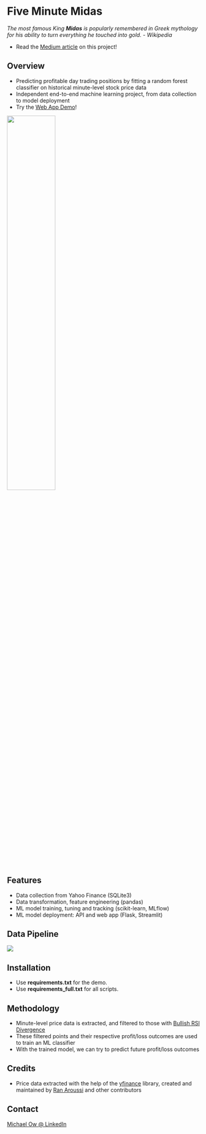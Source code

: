 # Five Minute Midas
*The most famous King **Midas** is popularly remembered in Greek mythology for his ability to turn everything he touched into gold. - Wikipedia*
- Read the [Medium article](https://michael-ow.medium.com/how-i-used-a-random-forest-classifier-to-day-trade-for-2-months-part-i-9c00d96d254c) on this project!
## Overview
- Predicting profitable day trading positions by fitting a random forest classifier on historical minute-level stock price data
- Independent end-to-end machine learning project, from data collection to model deployment
- Try the [Web App Demo](https://five-minute-midas.herokuapp.com/)!
<img src="data/demo/demo.gif" width="50%" height="50%">

## Features
- Data collection from Yahoo Finance (SQLite3)
- Data transformation, feature engineering (pandas)
- ML model training, tuning and tracking (scikit-learn, MLflow)
- ML model deployment: API and web app (Flask, Streamlit)

## Data Pipeline
![](data/demo/pipeline.png)

## Installation
- Use **requirements.txt** for the demo.
- Use **requirements_full.txt** for all scripts.

## Methodology
- Minute-level price data is extracted, and filtered to those with [Bullish RSI Divergence](https://www.google.com/search?q=bullish+rsi+divergence)
- These filtered points and their respective profit/loss outcomes are used to train an ML classifier
- With the trained model, we can try to predict future profit/loss outcomes

## Credits
- Price data extracted with the help of the [yfinance](https://github.com/ranaroussi/yfinance) library, created and maintained by [Ran Aroussi](https://github.com/ranaroussi) and other contributors

## Contact
[Michael Ow @ LinkedIn](https://www.linkedin.com/in/michael-ow/)
